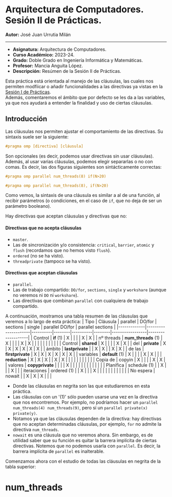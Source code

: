 # Arquitectura de Computadores. Sesión II de Prácticas.

**Autor:** José Juan Urrutia Milán
***

- **Asignatura:** Arquitectura de Computadores.  
- **Curso Académico:** 2023-24.
- **Grado:** Doble Grado en Ingeniería Informática y Matemáticas.
- **Profesor:** Mancia Anguita López.
- **Descripción:** Resúmen de la Sesión II de Prácticas.

Esta práctica está orientada al manejo de las cláusulas, las cuales nos permiten modfiicar o añadir funcionalidades a las directivas ya vistas en la [Sesión I de Prácticas](https://github.com/LosDelDGIIM/LosDelDGIIM.github.io/blob/main/subjects/AC/Pr%C3%A1cticas/Bloque%201/Resumen.md).  
Además, comentaremos el ámbito que por defecto se les da a las variables, ya que nos ayudará a entender la finalidad y uso de ciertas cláusulas.

## Introducción
Las cláusulas nos permiten ajustar el comportamiento de las directivas. Su sintaxis suele ser la siguiente:
```c
#pragma omp [directiva] [cláusula]
```
Son opcionales (es decir, podemos usar directivas sin usar cláusulas). Además, al usar varias cláusulas, podemos elegir separarlas o no con comas. Es decir, las dos figuras siguientes son sintácticamente correctas:
```c
#pragma omp parallel num_threads(8) if(N>20)
```
```c
#pragma omp parallel num_threads(8), if(N>20)
```
Como vemos, la sintaxis de una cláusula es similar a al de una función, al recibir parámetros (o condiciones, en el caso de `if`, que no deja de ser un parámetro booleano).  
  
Hay directivas que aceptan cláusulas y directivas que no:

#### Directivas que no acepta cláusulas
- `master`.
- Las de sincronización y/o consistencia: `critical`, `barrier`, `atomic` y `flush` (recordamos que no hemos visto `flush`).
- `ordered` (no se ha visto).
- `threadprivate` (tampoco se ha visto).

#### Directivas que aceptan cláusulas
- `parallel`.
- Las de trabajo compartido: `DO/for`, `sections`, `single` y `workshare` (aunque no veremos ni `DO` ni `workshare`).
- Las directivas que combinan `parallel` con cualquiera de trabajo compartido.

A continuación, mostramos una tabla resumen de las cláusulas que veremos a lo largo de esta práctica:
| Tipo        | Cláusula            | parallel | DO/for | sections | single | parallel DO/for | parallel sections |
|-------------|---------------------|----------|--------|----------|--------|-----------------|-------------------|
| Control     | **if** (1)          | X        |        |          |        | X               | X                 |
| nº threads  | **num_threads** (1) | X        |        |          |        | X               | X                 |
|             |                     |          |        |          |        |                 |                   |
| Control     | **shared**          | X        |        |          |        | X               | X                 |
| del         | **private**         | X        | X      | X        | X      | X               | X                 |
| ámbito      | **lastprivate**     |          | X      | X        |        | X               | X                 |
| de las      | **firstprivate**    | X        | X      | X        | X      | X               | X                 |
| variables   | **default** (1)     | X        |        |          |        | X               | X                 |
|             | **reduction**       | X        | X      | X        |        | X               | X                 |
|             |                     |          |        |          |        |                 |                   |
| Copia de    | copyin              | X        |        |          |        | X               | X                 |
| valores     | **copyprivate**     |          |        |          | X      |                 |                   |
|             |                     |          |        |          |        |                 |                   |
| Planifica   | schedule (1)        |          | X      |          |        | X               |                   |
| iteraciones | ordered (1)         |          | X      |          |        | X               |                   |
|             |                     |          |        |          |        |                 |                   |
| No espera   | nowait              |          | X      | X        | X      |                 |                   |

- Donde las cláusulas en negrita son las que estudiaremos en esta práctica.  
- Las cláusulas con un '(1)' sólo pueden usarse una vez en la directiva que nos encontremos. Por ejemplo, no podríamos hacer un `parallel num_threads(4) num_threads(9)`, pero sí un `parallel private(x) private(y)`.  
- Notamos ya que las cláusulas dependen de la directiva: hay directivas que no aceptan determinadas cláusulas, por ejemplo, `for` no admite la directiva `num_threads`.  
- `nowait` es una cláusula que no veremos ahora. Sin embargo, es de utilidad saber que su función es quitar la barrera implícita de ciertas directivas. Notemos que no podemos usarla con `parallel`. Es decir, la barrera implícita de `parallel` es inalterable.  
  
Comenzamos ahora con el estudio de todas las cláusulas en negrita de la tabla superior:

# num_threads

